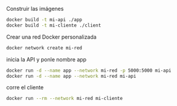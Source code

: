
Construir las imágenes

```sh
docker build -t mi-api ./app
docker build -t mi-cliente ./client
```

Crear una red Docker personalizada
```sh
docker network create mi-red
```

inicia la API y ponle nombre app
```sh
docker run -d --name app --network mi-red -p 5000:5000 mi-api
docker run -d --name app --network mi-red mi-api
```

corre el cliente
```sh
docker run --rm --network mi-red mi-cliente
```
